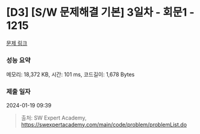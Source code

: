 # [D3] [S/W 문제해결 기본] 3일차 - 회문1 - 1215 

[문제 링크](https://swexpertacademy.com/main/code/problem/problemDetail.do?contestProbId=AV14QpAaAAwCFAYi) 

### 성능 요약

메모리: 18,372 KB, 시간: 101 ms, 코드길이: 1,678 Bytes

### 제출 일자

2024-01-19 09:39



> 출처: SW Expert Academy, https://swexpertacademy.com/main/code/problem/problemList.do